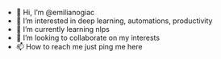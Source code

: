 - 👋 Hi, I’m @emilianogiac
- 👀 I’m interested in deep learning, automations, productivity
- 🌱 I’m currently learning nlps
- 💞️ I’m looking to collaborate on my interests
- 📫 How to reach me just ping me here

<!---
emilianogiac/emilianogiac is a ✨ special ✨ repository because its `README.md` (this file) appears on your GitHub profile.
You can click the Preview link to take a look at your changes.
--->
